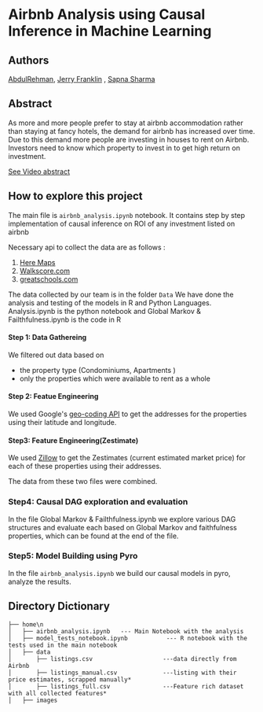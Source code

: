 

# Airbnb Analysis using Causal Inference in Machine Learning

## Authors
[AbdulRehman](https://www.linkedin.com/in/abdulrehman1997/), [Jerry Franklin](https://www.linkedin.com/in/jerry-adams-franklin/) ,  [Sapna Sharma](https://www.linkedin.com/in/sapnasharma22/)

## Abstract

As more and more people prefer to stay at airbnb accommodation rather than staying at fancy hotels, the demand for airbnb has increased over time. Due to this demand more people are investing in houses to rent on Airbnb. Investors need to know which property to invest in to get high return on investment.


[See Video abstract](https://www.youtube.com/watch?v=wHgvCu7qzY0&feature=youtu.be) 
  
  
## How to explore this project

The main file is  `airbnb_analysis.ipynb` notebook. It contains step by step implementation of causal inference on ROI of any investment listed on airbnb 

Necessary api to collect the data are as follows :
1. [Here Maps](https://developer.here.com/)
1. [Walkscore.com](https://www.walkscore.com/professional/walk-score-apis.php)
1. [greatschools.com](https://www.greatschools.org/api/request-api-key)

The data collected by our team is in the folder `Data`
We have done the analysis and testing of the models in R and Python Languages.
Analysis.ipynb is the python notebook and
Global Markov & Failthfulness.ipynb is the code in R

#### Step 1: Data Gathereing
We filtered out data based on
- the property type (Condominiums, Apartments )
- only the properties which were available to rent as a whole 
#### Step 2: Featue Engineering
We used Google's [geo-coding API](https://developers.google.com/maps/documentation/geocoding/start?utm_source=google&utm_medium=cpc&utm_campaign=FY18-Q2-global-demandgen-paidsearchonnetworkhouseads-cs-maps_contactsal_saf&utm_content=text-ad-none-none-DEV_c-CRE_315916117595-ADGP_Hybrid+%7C+AW+SEM+%7C+BKWS+~+Google+Maps+Geocoding+API-KWID_43700039136946117-kwd-300650646186-userloc_9004054&utm_term=KW_google%20geocoding%20api-ST_google+geocoding+api&gclid=CjwKCAjwnIr1BRAWEiwA6GpwNYs9HqeKeAm07opBtifC1HqKtl2GTBfPIQz2365hvhJp4v2jhtcbxhoCVbIQAvD_BwE)
to get the addresses for the properties using their latitude and longitude. 

#### Step3: Feature Engineering(Zestimate)
We used [Zillow](https://www.zillow.com) to get the Zestimates (current estimated market price) for each of these properties using their addresses. 

The data from these two files were combined. 

### Step4: Causal DAG exploration and evaluation

In the file Global Markov & Failthfulness.ipynb we explore various DAG structures and evaluate each based on Global Markov and faithfulness properties, which can be found at the end of the file.

### Step5: Model Building using Pyro

In the file `airbnb_analysis.ipynb` we build our causal models in pyro, analyze the results.

## Directory Dictionary

```
├── home\n
│   ├── airbnb_analysis.ipynb   --- Main Notebook with the analysis
│   ├── model_tests_notebook.ipynb  		 --- R notebook with the tests used in the main notebook
│   ├── data
│       ├── listings.csv        			---data directly from Airbnb
│       ├── listings_manual.csv 			---listing with their price estimates, scrapped manually*
│       ├── listings_full.csv   			---Feature rich dataset with all collected features*
│   ├── images
```
